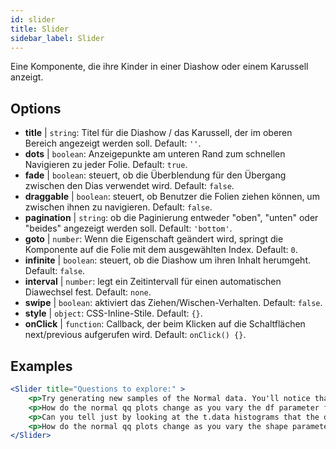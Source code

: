 ```yaml
---
id: slider 
title: Slider
sidebar_label: Slider
---
```


Eine Komponente, die ihre Kinder in einer Diashow oder einem Karussell anzeigt.

## Options

* __title__ | `string`: Titel für die Diashow / das Karussell, der im oberen Bereich angezeigt werden soll. Default: `''`.
* __dots__ | `boolean`: Anzeigepunkte am unteren Rand zum schnellen Navigieren zu jeder Folie. Default: `true`.
* __fade__ | `boolean`: steuert, ob die Überblendung für den Übergang zwischen den Dias verwendet wird. Default: `false`.
* __draggable__ | `boolean`: steuert, ob Benutzer die Folien ziehen können, um zwischen ihnen zu navigieren. Default: `false`.
* __pagination__ | `string`: ob die Paginierung entweder "oben", "unten" oder "beides" angezeigt werden soll. Default: `'bottom'`.
* __goto__ | `number`: Wenn die Eigenschaft geändert wird, springt die Komponente auf die Folie mit dem ausgewählten Index. Default: `0`.
* __infinite__ | `boolean`: steuert, ob die Diashow um ihren Inhalt herumgeht. Default: `false`.
* __interval__ | `number`: legt ein Zeitintervall für einen automatischen Diawechsel fest. Default: `none`.
* __swipe__ | `boolean`: aktiviert das Ziehen/Wischen-Verhalten. Default: `false`.
* __style__ | `object`: CSS-Inline-Stile. Default: `{}`.
* __onClick__ | `function`: Callback, der beim Klicken auf die Schaltflächen next/previous aufgerufen wird. Default: `onClick() {}`.


## Examples

```jsx live
<Slider title="Questions to explore:" >
    <p>Try generating new samples of the Normal data. You'll notice that the points don't always lie exactly on the line. This is typical variation. As you generate more random realizations of this plot you'll get better calibrated to the kind of deviation you can expect to see from this large a sample of Normal data.</p>
    <p>How do the normal qq plots change as you vary the df parameter for the t-distributed data?</p>
    <p>Can you tell just by looking at the t.data histograms that the data aren't normally distributed? Is it easier to tell from the QQ plots?</p>
    <p>How do the normal qq plots change as you vary the shape parameter in the gamma-distributed data?</p>
</Slider>
```

